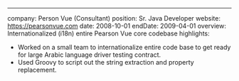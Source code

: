 ---

company: Person Vue (Consultant)
position: Sr. Java Developer
website: https://pearsonvue.com
date: 2008-10-01
endDate: 2009-04-01
overview: Internationalized (i18n) entire Pearson Vue core codebase
highlights:

- Worked on a small team to internationalize entire code base to get ready for large Arabic language driver testing contract.
- Used Groovy to script out the string extraction and property replacement.
